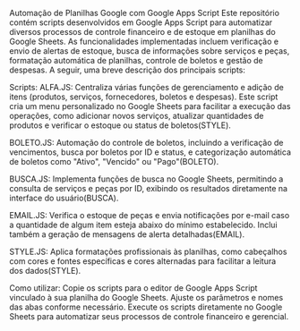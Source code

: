 Automação de Planilhas Google com Google Apps Script
Este repositório contém scripts desenvolvidos em Google Apps Script para automatizar diversos processos de controle financeiro e de estoque em planilhas do Google Sheets. As funcionalidades implementadas incluem verificação e envio de alertas de estoque, busca de informações sobre serviços e peças, formatação automática de planilhas, controle de boletos e gestão de despesas. A seguir, uma breve descrição dos principais scripts:

Scripts:
ALFA.JS:
Centraliza várias funções de gerenciamento e adição de itens (produtos, serviços, fornecedores, boletos e despesas). Este script cria um menu personalizado no Google Sheets para facilitar a execução das operações, como adicionar novos serviços, atualizar quantidades de produtos e verificar o estoque ou status de boletos​(STYLE).

BOLETO.JS:
Automação do controle de boletos, incluindo a verificação de vencimentos, busca por boletos por ID e status, e categorização automática de boletos como "Ativo", "Vencido" ou "Pago"​(BOLETO).

BUSCA.JS:
Implementa funções de busca no Google Sheets, permitindo a consulta de serviços e peças por ID, exibindo os resultados diretamente na interface do usuário​(BUSCA).

EMAIL.JS:
Verifica o estoque de peças e envia notificações por e-mail caso a quantidade de algum item esteja abaixo do mínimo estabelecido. Inclui também a geração de mensagens de alerta detalhadas​(EMAIL).

STYLE.JS:
Aplica formatações profissionais às planilhas, como cabeçalhos com cores e fontes específicas e cores alternadas para facilitar a leitura dos dados​(STYLE).

Como utilizar:
Copie os scripts para o editor de Google Apps Script vinculado à sua planilha do Google Sheets.
Ajuste os parâmetros e nomes das abas conforme necessário.
Execute os scripts diretamente no Google Sheets para automatizar seus processos de controle financeiro e gerencial.
